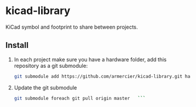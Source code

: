 # kicad-library
KiCad symbol and footprint to share between projects.

## Install

1. In each project make sure you have a hardware folder, add this repository as a git submodule:

    ```sh
    git submodule add https://github.com/armercier/kicad-library.git hardware/library
    ```
2. Update the git submodule

    ```sh
    git submodule foreach git pull origin master   ```
